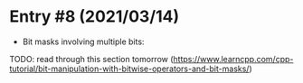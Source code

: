 # Entry #8 (2021/03/14)

- Bit masks involving multiple bits:

TODO: read through this section tomorrow (<https://www.learncpp.com/cpp-tutorial/bit-manipulation-with-bitwise-operators-and-bit-masks/>)
